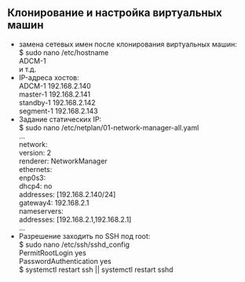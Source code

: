 ## Клонирование и настройка виртуальных машин ##

- замена сетевых имен после клонирования виртуальных машин:  
  $ sudo nano /etc/hostname  
  ADCM-1  
  и т.д.  
- IP-адреса хостов:   
   ADCM-1    192.168.2.140   
   master-1  192.168.2.141   
   standby-1 192.168.2.142   
   segment-1 192.168.2.143   
- Задание статических IP:   
  $ sudo nano /etc/netplan/01-network-manager-all.yaml   
  ...   
  network:   
  version: 2   
  renderer: NetworkManager   
  ethernets:   
   enp0s3:   
     dhcp4: no   
     addresses: [192.168.2.140/24]   
     gateway4: 192.168.2.1   
     nameservers:   
         addresses: [192.168.2.1,192.168.2.1]   
  ...
- Разрешение заходить по SSH под root:   
$ sudo nano /etc/ssh/sshd_config   
PermitRootLogin yes   
PasswordAuthentication yes   
$ systemctl restart ssh || systemctl restart sshd
   
